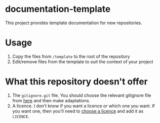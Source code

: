 # documentation-template

This project provides template documentation for new repositories.

# Usage

1. Copy the files from `/template` to the root of the repository
2. Edit/remove files from the template to suit the context of your project

# What this repository doesn't offer #

1. The `gitignore.git` file. You should choose the relevant gitignore file from [here](https://github.com/github/gitignore) and then make adaptations.
2. A licence. I don't know if you want a licence or which one you want. If you want one, then you'll need to [choose a licence](http://choosealicense.com/) and add it as `LICENCE`.